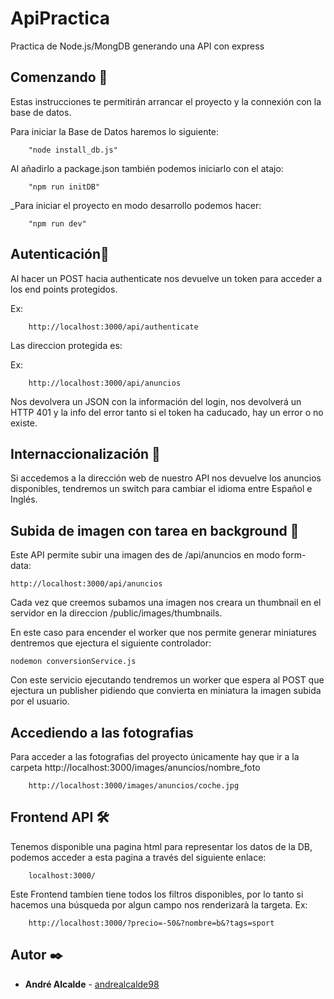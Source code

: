 # ApiPractica

Practica de Node.js/MongDB generando una API con express

## Comenzando 🚀

Estas instrucciones te permitirán arrancar el proyecto y la connexión con la base de datos.

Para iniciar la Base de Datos haremos lo siguiente:

```
    "node install_db.js"
```

Al añadirlo a package.json también podemos iniciarlo con el atajo:

```
    "npm run initDB"  
```

_Para iniciar el proyecto en modo desarrollo podemos hacer: 

```
    "npm run dev"  
```
## Autenticación🔧


Al hacer un POST hacia authenticate nos devuelve un token para acceder a los end points protegidos.

Ex:

```
    http://localhost:3000/api/authenticate
```

Las direccion protegida es:

Ex:

```
    http://localhost:3000/api/anuncios
```

Nos devolvera un JSON con la información del login, nos devolverá un HTTP 401 y la info del error tanto si el token ha caducado, hay un error o no existe.


## Internaccionalización 🔧

Si accedemos a la dirección web de nuestro API nos devuelve los anuncios disponibles, tendremos un switch para cambiar el idioma entre Español e Inglés.


## Subida de imagen con tarea en background 🔧

Este API permite subir una imagen des de /api/anuncios en modo form-data:

```
http://localhost:3000/api/anuncios
```

Cada vez que creemos subamos una imagen nos creara un thumbnail en el servidor en la direccion /public/images/thumbnails.

En este caso para encender el worker que nos permite generar miniatures dentremos que ejectura el siguiente controlador:

```
nodemon conversionService.js
```

Con este servicio ejecutando tendremos un worker que espera al POST que ejectura un publisher pidiendo que convierta en miniatura la imagen subida por el usuario.

## Accediendo a las fotografias 

Para acceder a las fotografias del proyecto únicamente  hay que ir a la carpeta http://localhost:3000/images/anuncios/nombre_foto

```
    http://localhost:3000/images/anuncios/coche.jpg
```

## Frontend API 🛠️

Tenemos disponible una pagina html para representar los datos de la DB, podemos acceder a esta pagina a través del siguiente enlace:

````
    localhost:3000/
````

Este Frontend tambíen tiene todos los filtros disponibles, por lo tanto si hacemos una búsqueda por algun campo nos renderizarà la targeta.
Ex:

````
    http://localhost:3000/?precio=-50&?nombre=b&?tags=sport
````
## Autor ✒️

* **André Alcalde** - [andrealcalde98](https://github.com/andrealcalde98)

